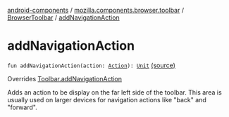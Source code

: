 [android-components](../../index.md) / [mozilla.components.browser.toolbar](../index.md) / [BrowserToolbar](index.md) / [addNavigationAction](./add-navigation-action.md)

# addNavigationAction

`fun addNavigationAction(action: `[`Action`](../../mozilla.components.concept.toolbar/-toolbar/-action/index.md)`): `[`Unit`](https://kotlinlang.org/api/latest/jvm/stdlib/kotlin/-unit/index.html) [(source)](https://github.com/mozilla-mobile/android-components/blob/master/components/browser/toolbar/src/main/java/mozilla/components/browser/toolbar/BrowserToolbar.kt#L433)

Overrides [Toolbar.addNavigationAction](../../mozilla.components.concept.toolbar/-toolbar/add-navigation-action.md)

Adds an action to be display on the far left side of the toolbar. This area is usually used
on larger devices for navigation actions like "back" and "forward".

